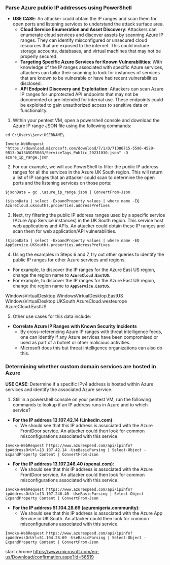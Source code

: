 

### Parse Azure public IP addresses using PowerShell
* **USE CASE**: An attacker could obtain the IP ranges and scan them for open ports and listening services to understand the attack surface area.
    * **Cloud Service Enumeration and Asset Discovery**: Attackers can enumerate cloud services and discover assets by scanning Azure IP ranges. They can identify misconfigured or unsecured cloud resources that are exposed to the internet. This could include storage accounts, databases, and virtual machines that may not be properly secured.
    * **Targeting Specific Azure Services for Known Vulnerabilities**: With knowledge of the IP ranges associated with specific Azure services, attackers can tailor their scanning to look for instances of services that are known to be vulnerable or have had recent vulnerabilities disclosed.
    * **API Endpoint Discovery and Exploitation**: Attackers can scan Azure IP ranges for unprotected API endpoints that may not be documented or are intended for internal use. These endpoints could be exploited to gain unauthorized access to sensitive data or functionality.

1. Within your pentest VM, open a powershell console and download the Azure IP range JSON file using the following commands:
```
cd C:\Users\$env:USERNAME\

Invoke-WebRequest "https://download.microsoft.com/download/7/1/D/71D86715-5596-4529-9B13-DA13A5DE5B63/ServiceTags_Public_20231030.json" -O azure_ip_range.json
```

2. For our example, we will use PowerShell to filter the public IP address ranges for all the services in the Azure UK South region. This will return a list of IP ranges that an attacker could scan to determine the open ports and the listening services on those ports:
```
$jsonData = gc .\azure_ip_range.json | ConvertFrom-Json

($jsonData | select -ExpandProperty values | where name -EQ AzureCloud.uksouth).properties.addressPrefixes
```

3. Next, try filtering the public IP address ranges used by a specific service (Azure App Service instances) in the UK South region. This service host web applications and APIs. An attacker could obtain these IP ranges and scan them for web application/API vulnerabilities.
```
($jsonData | select -ExpandProperty values | where name -EQ AppService.UKSouth).properties.addressPrefixes
```

4. Using the examples in Steps 6 and 7, try out other queries to identify the public IP ranges for other Azure services and regions.
* For example, to discover the IP ranges for the Azure East US region, change the region name to **`AzureCloud.EastUS`**.
* For example, to discover the IP ranges for the Azure East US region, change the region name to **`AppService.EastUS`**.

WindowsVirtualDesktop
WindowsVirtualDesktop.EastUS
WindowsVirtualDesktop.UKSouth
AzureCloud.westeurope
AzureCloud.EastUS

5. Other use cases for this data include:
* **Correlate Azure IP Ranges with Known Security Incidents**
  * By cross-referencing Azure IP ranges with threat intelligence feeds, one can identify if any Azure services have been compromised or used as part of a botnet or other malicious activities.
  * Microsoft does this but threat intelligence organizations can also do this.


### Determining whether custom domain services are hosted in Azure
**USE CASE**: Determine if a specific IPv4 address is hosted within Azure services and identify the associated Azure service.

1. Still in a powershell console on your pentest VM, run the following commands to lookup if an IP address runs in Azure and to which service?

* **For the IP address 13.107.42.14 (Linkedin.com)**:
  * We should see that this IP address is associated with the Azure FrontDoor service. An attacker could then look for common misconfigurations associated with this service.
```
Invoke-WebRequest https://www.azurespeed.com/api/ipinfo?ipAddressOrUrl=13.107.42.14 -UseBasicParsing | Select-Object -ExpandProperty Content | ConvertFrom-Json
```

* **For the IP address 13.107.246.40 (openai.com)**:
  * We should see that this IP address is associated with the Azure FrontDoor service. An attacker could then look for common misconfigurations associated with this service.
```
Invoke-WebRequest https://www.azurespeed.com/api/ipinfo?ipAddressOrUrl=13.107.246.40 -UseBasicParsing | Select-Object -ExpandProperty Content | ConvertFrom-Json
```

* **For the IP address 51.104.28.69 (azurenigeria.community)**:
  * We should see that this IP address is associated with the Azure App Service in UK South. An attacker could then look for common misconfigurations associated with this service.
```
Invoke-WebRequest https://www.azurespeed.com/api/ipinfo?ipAddressOrUrl=51.104.28.69 -UseBasicParsing | Select-Object -ExpandProperty Content | ConvertFrom-Json
```









start chrome https://www.microsoft.com/en-us/Download/confirmation.aspx?id=56519